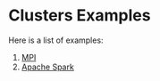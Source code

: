# Clusters Examples

Here is a list of examples:

1. [MPI](./01-mpi)
2. [Apache Spark](./02-spark-apache)
